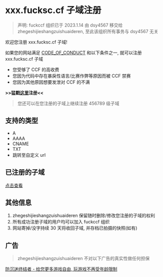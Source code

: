 # xxx.fucksc.cf 子域注册

> 声明: fuckccf 组织已于 2023.1.14 由 dsy4567 移交给 zhegeshijieshangzuishuaideren, 至此该组织所有事务与 dsy4567 无关

欢迎您注册 xxx.fucksc.cf 子域!

如果您的网站满足 [CODE_OF_CONDUCT](./CODE_OF_CONDUCT.md) 和以下条件之一, 就可以注册 xxx.fucksc.cf 子域

- 您受够了 CCF 的高收费
- 您因为代码中存在暴戾性语言/比赛作弊等原因而被 CCF 禁赛
- 您因为其他原因想要发泄对 CCF 的不满

**>>猛戳[这里](https://github.com/fuckccf/fuckccf.github.io/issues/new/choose)注册<<**

> 您还可以在您注册的子域上继续注册 456789 级子域

## 支持的类型

- A
- AAAA
- CNAME
- TXT
- 跳转至自定义 url

## 已注册的子域

[点击查看](reg.md)

## 其他信息

1. zhegeshijieshangzuishuaideren 保留随时删除/修改您注册的子域的权利
2. 所有成功注册子域的用户均可以加入 fuckccf 组织
3. 网站寄掉/没字持续 30 天将收回子域, 并存档已拍摄的快照(如有)

## 广告

> zhegeshijieshangzuishuaideren 不对以下广告的真实性做任何担保

[防沉迷终结者 - 给您更多游戏自由, 玩游戏不再受年龄限制](https://fcm.dsy4567.cf/)
